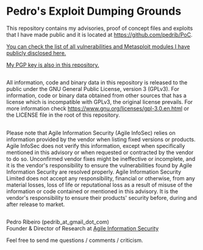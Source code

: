 Pedro's Exploit Dumping Grounds
===
  
This repository contains my advisories, proof of concept files and exploits that I have made public and it is located at https://github.com/pedrib/PoC.
  
[You can check the list of all vulnerabilities and Metasploit modules I have publicly disclosed here.](https://github.com/pedrib/PoC/blob/master/pedigree.csv)

[My PGP key is also in this repository.](https://raw.githubusercontent.com/pedrib/PoC/master/pedrib-gmail-pgp.asc)
##
All information, code and binary data in this repository is released to the public under the GNU General Public License, version 3 (GPLv3).
For information, code or binary data obtained from other sources that has a license which is incompatible with GPLv3, the original license prevails. 
For more information check https://www.gnu.org/licenses/gpl-3.0.en.html or the LICENSE file in the root of this repository.  
##
Please note that Agile Information Security (Agile InfoSec) relies on information provided by the vendor when listing fixed versions or products. Agile InfoSec does not verify this information, except when specifically mentioned in this advisory or when requested or contracted by the vendor to do so. 
Unconfirmed vendor fixes might be ineffective or incomplete, and it is the vendor's responsibility to ensure the vulnerabilities found by Agile Information Security are resolved properly.
Agile Information Security Limited does not accept any responsibility, financial or otherwise, from any material losses, loss of life or reputational loss as a result of misuse of the information or code contained or mentioned in this advisory.
It is the vendor's responsibility to ensure their products' security before, during and after release to market. 
##
Pedro Ribeiro (pedrib_at_gmail_dot_com)  
Founder & Director of Research at [Agile Information Security](https://agileinfosec.co.uk/)
  
Feel free to send me questions / comments / criticism.
